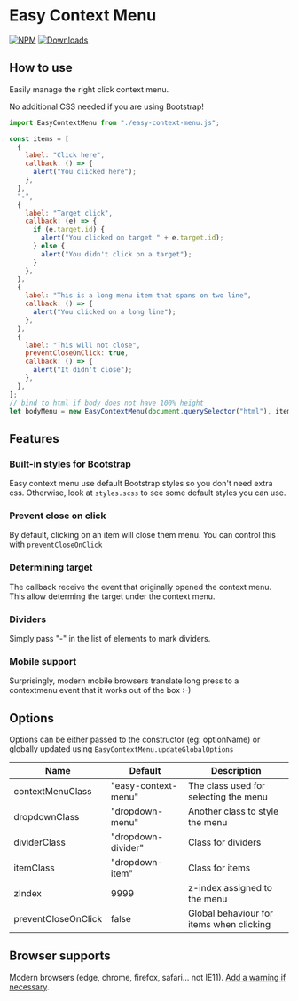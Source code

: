 # Easy Context Menu

[![NPM](https://nodei.co/npm/easy-context-menu.png?mini=true)](https://nodei.co/npm/easy-context-menu/)
[![Downloads](https://img.shields.io/npm/dt/easy-context-menu.svg)](https://www.npmjs.com/package/easy-context-menu)

## How to use

Easily manage the right click context menu.

No additional CSS needed if you are using Bootstrap!

```js
import EasyContextMenu from "./easy-context-menu.js";

const items = [
  {
    label: "Click here",
    callback: () => {
      alert("You clicked here");
    },
  },
  "-",
  {
    label: "Target click",
    callback: (e) => {
      if (e.target.id) {
        alert("You clicked on target " + e.target.id);
      } else {
        alert("You didn't click on a target");
      }
    },
  },
  {
    label: "This is a long menu item that spans on two line",
    callback: () => {
      alert("You clicked on a long line");
    },
  },
  {
    label: "This will not close",
    preventCloseOnClick: true,
    callback: () => {
      alert("It didn't close");
    },
  },
];
// bind to html if body does not have 100% height
let bodyMenu = new EasyContextMenu(document.querySelector("html"), items);
```

## Features

### Built-in styles for Bootstrap

Easy context menu use default Bootstrap styles so you don't need extra css. Otherwise, look at `styles.scss` to see some default styles you can use.

### Prevent close on click

By default, clicking on an item will close them menu. You can control this with `preventCloseOnClick`

### Determining target

The callback receive the event that originally opened the context menu. This allow determing the target under the context menu.

### Dividers

Simply pass "-" in the list of elements to mark dividers.

### Mobile support

Surprisingly, modern mobile browsers translate long press to a contextmenu event that it works out of the box :-)

## Options

Options can be either passed to the constructor (eg: optionName) or globally updated using `EasyContextMenu.updateGlobalOptions`

| Name                | Default             | Description                              |
| ------------------- | ------------------- | ---------------------------------------- |
| contextMenuClass    | "easy-context-menu" | The class used for selecting the menu    |
| dropdownClass       | "dropdown-menu"     | Another class to style the menu          |
| dividerClass        | "dropdown-divider"  | Class for dividers                       |
| itemClass           | "dropdown-item"     | Class for items                          |
| zIndex              | 9999                | z-index assigned to the menu             |
| preventCloseOnClick | false               | Global behaviour for items when clicking |

## Browser supports

Modern browsers (edge, chrome, firefox, safari... not IE11). [Add a warning if necessary](https://github.com/lekoala/nomodule-browser-warning.js/).
